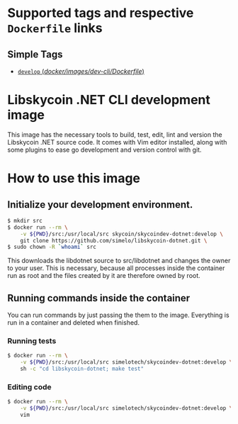 # Supported tags and respective `Dockerfile` links

## Simple Tags

-	[`develop` (*docker/images/dev-cli/Dockerfile*)](https://github.com/simelo/libskycoin-dotnet/blob/develop/docker/images/dev-cli/Dockerfile)

# Libskycoin .NET  CLI development image

This image has the necessary tools to build, test, edit, lint and version the Libskycoin .NET
source code.  It comes with Vim editor installed, along with some plugins
to ease go development and version control with git.

# How to use this image

## Initialize your development environment.

```sh
$ mkdir src
$ docker run --rm \
    -v ${PWD}/src:/usr/local/src skycoin/skycoindev-dotnet:develop \
    git clone https://github.com/simelo/libskycoin-dotnet.git \
$ sudo chown -R `whoami` src
```

This downloads the libdotnet source to src/libdotnet and changes the owner
to your user. This is necessary, because all processes inside the container run
as root and the files created by it are therefore owned by root.

## Running commands inside the container

You can run commands by just passing the them to the image.  Everything is run
in a container and deleted when finished.

### Running tests

```sh
$ docker run --rm \
    -v ${PWD}/src:/usr/local/src simelotech/skycoindev-dotnet:develop \
    sh -c "cd libskycoin-dotnet; make test"
```

### Editing code

```sh
$ docker run --rm \
    -v ${PWD}/src:/usr/local/src simelotech/skycoindev-dotnet:develop \
    vim
```

